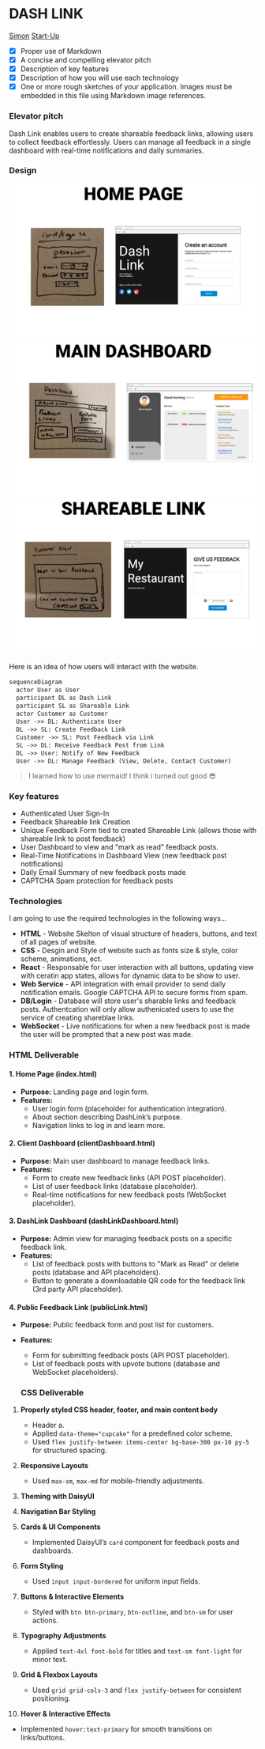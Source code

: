 # DASH LINK

[Simon](https://simon.pro-dash-link.click)
[Start-Up](https://startup.pro-dash-link.click)

- [x] Proper use of Markdown
- [x] A concise and compelling elevator pitch
- [x] Description of key features
- [x] Description of how you will use each technology
- [x] One or more rough sketches of your application. Images must be embedded in this file using Markdown image references.

### Elevator pitch

Dash Link enables users to create shareable feedback links, allowing users to collect feedback effortlessly.
Users can manage all feedback in a single dashboard with real-time notifications and daily summaries.

### Design

![Home Page image](assets/dashLink-mockup-01.jpg)
![Main Dashboard image](assets/dashLink-mockup-03.jpg)
![Shareable Link "Customer View" image](assets/dashLink-mockup-02.jpg)

Here is an idea of how users will interact with the website.

```mermaid
sequenceDiagram
  actor User as User
  participant DL as Dash Link
  participant SL as Shareable Link
  actor Customer as Customer
  User ->> DL: Authenticate User
  DL ->> SL: Create Feedback Link
  Customer ->> SL: Post Feedback via Link
  SL ->> DL: Receive Feedback Post from Link
  DL ->> User: Notify of New Feedback
  User ->> DL: Manage Feedback (View, Delete, Contact Customer)
```

> I learned how to use mermaid! I think i turned out good 😎

### Key features

- Authenticated User Sign-In
- Feedback Shareable link Creation
- Unique Feedback Form tied to created Shareable Link (allows those with shareable link to post feedback)
- User Dashboard to view and "mark as read" feedback posts.
- Real-Time Notifications in Dashboard View (new feedback post notifications)
- Daily Email Summary of new feedback posts made
- CAPTCHA Spam protection for feedback posts

### Technologies

I am going to use the required technologies in the following ways...

- **HTML** - Website Skelton of visual structure of headers, buttons, and text of all pages of website.
- **CSS** - Desgin and Style of website such as fonts size & style, color scheme, animations, ect.
- **React** - Responsable for user interaction with all buttons, updating view with ceratin app states, allows for dynamic data to be show to user.
- **Web Service** - API integration with email provider to send daily notification emails. Google CAPTCHA API to secure forms from spam.
- **DB/Login** - Database will store user's sharable links and feedback posts. Authentcation will only allow authenicated users to use the service of creating shareblae links.
- **WebSocket** - Live notifications for when a new feedback post is made the user will be prompted that a new post was made.

### HTML Deliverable

#### 1. Home Page (index.html)

- **Purpose:** Landing page and login form.
- **Features:**
  - User login form (placeholder for authentication integration).
  - About section describing DashLink’s purpose.
  - Navigation links to log in and learn more.

#### 2. Client Dashboard (clientDashboard.html)

- **Purpose:** Main user dashboard to manage feedback links.
- **Features:**
  - Form to create new feedback links (API POST placeholder).
  - List of user feedback links (database placeholder).
  - Real-time notifications for new feedback posts (WebSocket placeholder).

#### 3. DashLink Dashboard (dashLinkDashboard.html)

- **Purpose:** Admin view for managing feedback posts on a specific feedback link.
- **Features:**
  - List of feedback posts with buttons to "Mark as Read" or delete posts (database and API placeholders).
  - Button to generate a downloadable QR code for the feedback link (3rd party API placeholder).

#### 4. Public Feedback Link (publicLink.html)

- **Purpose:** Public feedback form and post list for customers.
- **Features:**

  - Form for submitting feedback posts (API POST placeholder).
  - List of feedback posts with upvote buttons (database and WebSocket placeholders).

  ### CSS Deliverable

1. **Properly styled CSS header, footer, and main content body**
   - Header
      a.
   - Applied `data-theme="cupcake"` for a predefined color scheme.
   - Used `flex justify-between items-center bg-base-300 px-10 py-5` for structured spacing.

2. **Responsive Layouts**

   - Used `max-sm`, `max-md` for mobile-friendly adjustments.

3. **Theming with DaisyUI**



4. **Navigation Bar Styling**



5. **Cards & UI Components**

   - Implemented DaisyUI’s `card` component for feedback posts and dashboards.

6. **Form Styling**

   - Used `input input-bordered` for uniform input fields.

7. **Buttons & Interactive Elements**

   - Styled with `btn btn-primary`, `btn-outline`, and `btn-sm` for user actions.

8. **Typography Adjustments**

   - Applied `text-4xl font-bold` for titles and `text-sm font-light` for minor text.

9. **Grid & Flexbox Layouts**

   - Used `grid grid-cols-3` and `flex justify-between` for consistent positioning.

10. **Hover & Interactive Effects**

- Implemented `hover:text-primary` for smooth transitions on links/buttons.
